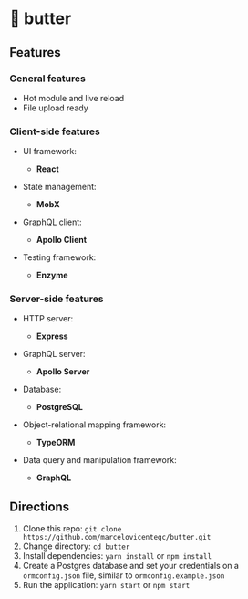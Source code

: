 # 🥗 butter

## Features

### General features

- Hot module and live reload
- File upload ready

### Client-side features

- UI framework:

  - **React**

- State management:

  - **MobX**

- GraphQL client:

  - **Apollo Client**

- Testing framework:
  - **Enzyme**

### Server-side features

- HTTP server:

  - **Express**

- GraphQL server:

  - **Apollo Server**

- Database:

  - **PostgreSQL**

- Object-relational mapping framework:

  - **TypeORM**

- Data query and manipulation framework:

  - **GraphQL**

## Directions

1. Clone this repo: `git clone https://github.com/marcelovicentegc/butter.git`
2. Change directory: `cd butter`
3. Install dependencies: `yarn install` or `npm install`
4. Create a Postgres database and set your credentials on a `ormconfig.json` file, similar to `ormconfig.example.json`
5. Run the application: `yarn start` or `npm start`
